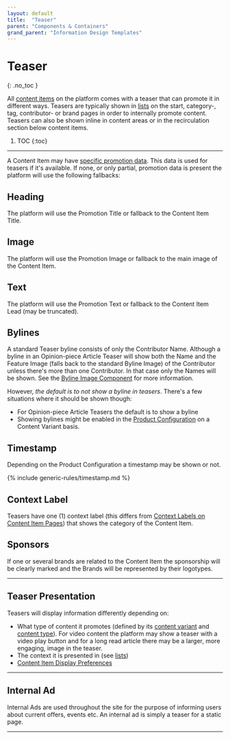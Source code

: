 ```yaml
---
layout: default
title:  "Teaser"
parent: "Components & Containers"
grand_parent: "Information Design Templates"
---
```


# Teaser
{: .no_toc }

All [content items](../data-models/content-item.md) on the platform comes with a teaser that can promote it in different ways. Teasers are typically shown in [lists](components-and-containers-list.md) on the start, category-, tag, contributor- or brand pages in order to internally promote content. Teasers can also be shown inline in content areas or in the recirculation section below content items.

1. TOC
{:toc}

----

A Content Item may have [specific promotion data](../data-models/content-item.md#promotion--indexing-data). This data is used for teasers if it's available. If none, or only partial, promotion data is present the platform will use the following fallbacks:

## Heading
The platform will use the Promotion Title or fallback to the Content Item Title.

## Image
The platform will use the Promotion Image or fallback to the main image of the Content Item.

## Text
The platform will use the Promotion Text or fallback to the Content Item Lead (may be truncated).

## Bylines

A standard Teaser byline consists of only the Contributor Name. Although a byline in an Opinion-piece Article Teaser will show both the Name and the Feature Image (falls back to the standard Byline Image) of the Contributor unless there's more than one Contributor. In that case only the Names will be shown. See the [Byline Image Component](components-and-containers-byline-image.md) for more information.  

However, *the default is to not show a byline in teasers*. There's a few situations where it should be shown though:
* For Opinion-piece Article Teasers the default is to show a byline
* Showing bylines might be enabled in the [Product Configuration](../configuration/index.md#content-item-teaser-preferences) on a Content Variant basis.

## Timestamp
Depending on the Product Configuration a timestamp may be shown or not. 

{% include generic-rules/timestamp.md %}

## Context Label

Teasers have one (1) context label (this differs from [Context Labels on Content Item Pages](content-item.md#context-label)) that shows the category of the Content Item.

## Sponsors

If one or several brands are related to the Content Item the sponsorship will be clearly marked and the Brands will be represented by their logotypes.

----

## Teaser Presentation

Teasers will display information differently depending on: 
* What type of content it promotes (defined by its [content variant](../data-models/content-item.html#content-variants) and [content type](../data-models/content-item.html)). For video content the platform may show a teaser with a video play button and for a long read article there may be a larger, more engaging, image in the teaser.
* The context it is presented in (see [lists](components-and-containers-list.md))
* [Content Item Display Preferences](../configuration/#content-item-display-preferences) 

----

## Internal Ad

Internal Ads are used throughout the site for the purpose of informing users about current offers, events etc. An 
internal ad is simply a teaser for a static page.

----

